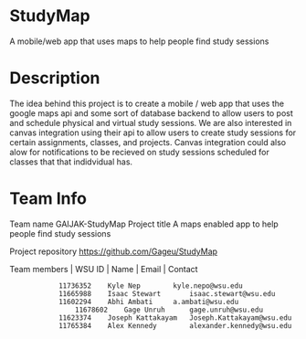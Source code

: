 # StudyMap
A mobile/web app that uses maps to help people find study sessions

# Description
The idea behind this project is to create a mobile / web app that uses the google maps api and some sort of database backend to allow
users to post and schedule physical and virtual study sessions. We are also interested in canvas integration using their api to allow users 
to create study sessions for certain assignments, classes, and projects. Canvas integration could also alow for notifications to be recieved
on study sessions scheduled for classes that that indidvidual has.


# Team Info
Team name	GAIJAK-StudyMap
Project title 	A maps enabled app to help people find study sessions

Project repository	https://github.com/Gageu/StudyMap

Team members | WSU ID | Name | Email | Contact

	        	11736352	Kyle Nep		kyle.nepo@wsu.edu
             	11665988	Isaac Stewart		isaac.stewart@wsu.edu
            	11602294	Abhi Ambati	  	a.ambati@wsu.edu
                	11678602	Gage Unruh		gage.unruh@wsu.edu
            	11623374	Joseph Kattakayam	Joseph.Kattakayam@wsu.edu
	       		11765384	Alex Kennedy		alexander.kennedy@wsu.edu


